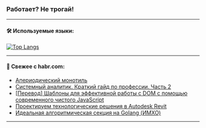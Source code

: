 ### Работает? Не трогай!

---
<!--
#### 🛠️ Technical stack:

![Java](https://img.shields.io/badge/Java-informational?logo=Oracle&style=flat&logoColor=white&color=FF4500)
![Kotlin](https://img.shields.io/badge/Kotlin-informational?logo=Kotlin&style=flat&logoColor=white&color=774D97)
![TS](https://img.shields.io/badge/TypeScript-informational?logo=typeScript&style=flat&logoColor=black&color=017acc)
![Python](https://img.shields.io/badge/Python-informational?logo=Python&style=flat&logoColor=black&color=ffdd54) <br>
![Spring](https://img.shields.io/badge/Spring-informational?logo=Spring&style=flat&logoColor=white&color=6DB33F) 
![SpringBoot](https://img.shields.io/badge/SpringBoot-informational?logo=SpringBoot&style=flat&logoColor=white&color=6DB33F)
![Nest](https://img.shields.io/badge/NestJS-informational?logo=NestJS&style=flat&logoColor=white&color=E0234E) 
![NodeJS](https://img.shields.io/badge/NodeJS-informational?logo=node.js&style=flat&logoColor=white&color=70A760)<br>
![PostgreSQL](https://img.shields.io/badge/PostgreSQL-informational?logo=PostgreSQL&style=flat&logoColor=white&color=DAA520)
![MongoDB](https://img.shields.io/badge/MongoDB-informational?logo=MongoDB&style=flat&logoColor=white&color=870000)
![Apache](https://img.shields.io/badge/Apache-informational?logo=apache&style=flat&logoColor=white&color=f74e28)

___ 
-->

#### 🛠️ Используемые языки:

[![Top Langs](https://github-readme-stats-u2qms2cxw-advtsettinggmailcoms-projects.vercel.app/api/top-langs/?username=zloylis&langs_count=10&hide_title=true&title_color=e6edf3&size_weight=0.5&count_weight=0.5&layout=compact&hide_progress=true&hide_border=true&theme=dracula)](https://github.com/zloylis)

<!---


####  :octocat:&nbsp;&nbsp; Статистика:

![GitHub stats](https://github-readme-stats-u2qms2cxw-advtsettinggmailcoms-projects.vercel.app/api?username=zloylis&show_icons=true&hide_border=true&theme=dracula&title_color=e6edf3&include_all_commits=true&count_private=true&hide_rank=false&hide_title=true&rank_icon=github)
-->
---

#### 💬 Свежее с habr.com:

<!-- BLOG-POST-LIST:START -->
- [Апериодический монотиль](https://habr.com/ru/articles/842646/?utm_source=habrahabr&utm_medium=rss&utm_campaign=842646)
- [Системный аналитик. Краткий гайд по профессии. Часть 2](https://habr.com/ru/articles/842280/?utm_source=habrahabr&utm_medium=rss&utm_campaign=842280)
- [[Перевод] Шаблоны для эффективной работы с DOM с помощью современного чистого JavaScript](https://habr.com/ru/companies/timeweb/articles/839142/?utm_source=habrahabr&utm_medium=rss&utm_campaign=839142)
- [Проектируем технологические решения в Autodesk Revit](https://habr.com/ru/companies/pik_digital/articles/843026/?utm_source=habrahabr&utm_medium=rss&utm_campaign=843026)
- [Идеальная алгоритмическая секция на Golang &lpar;ИМХО&rpar;](https://habr.com/ru/articles/842932/?utm_source=habrahabr&utm_medium=rss&utm_campaign=842932)
<!-- BLOG-POST-LIST:END -->

---
